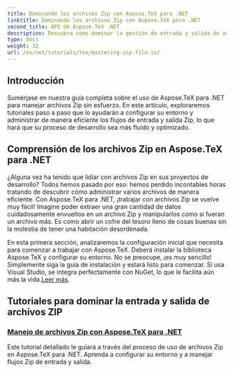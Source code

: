 ```yaml
---
title: Dominando los archivos Zip con Aspose.TeX para .NET
linktitle: Dominando los archivos Zip con Aspose.TeX para .NET
second_title: API de Aspose.TeX .NET
description: Descubra cómo dominar la gestión de entrada y salida de archivos Zip con Aspose.TeX para .NET. Siga los tutoriales paso a paso para optimizar su flujo de trabajo de manera eficiente.
type: docs
weight: 32
url: /es/net/tutorials/tex/mastering-zip-file-io/
---
```

## Introducción

Sumérjase en nuestra guía completa sobre el uso de Aspose.TeX para .NET para manejar archivos Zip sin esfuerzo. En este artículo, exploraremos tutoriales paso a paso que lo ayudarán a configurar su entorno y administrar de manera eficiente los flujos de entrada y salida Zip, lo que hará que su proceso de desarrollo sea más fluido y optimizado.

## Comprensión de los archivos Zip en Aspose.TeX para .NET

¿Alguna vez ha tenido que lidiar con archivos Zip en sus proyectos de desarrollo? Todos hemos pasado por eso: hemos perdido incontables horas tratando de descubrir cómo administrar varios archivos de manera eficiente. Con Aspose.TeX para .NET, ¡trabajar con archivos Zip se vuelve muy fácil! Imagine poder extraer una gran cantidad de datos cuidadosamente envueltos en un archivo Zip y manipularlos como si fueran un archivo más. Es como abrir un cofre del tesoro lleno de cosas buenas sin la molestia de tener una habitación desordenada.

 En esta primera sección, analizaremos la configuración inicial que necesita para comenzar a trabajar con Aspose.TeX. Deberá instalar la biblioteca Aspose.TeX y configurar su entorno. No se preocupe, ¡es muy sencillo! Simplemente siga la guía de instalación y estará listo para comenzar. Si usa Visual Studio, se integra perfectamente con NuGet, lo que le facilita aún más la vida.[Leer más](./handle-zip-files/).

## Tutoriales para dominar la entrada y salida de archivos ZIP
### [Manejo de archivos Zip con Aspose.TeX para .NET](./handle-zip-files/)
Este tutorial detallado le guiará a través del proceso de uso de archivos Zip en Aspose.TeX para .NET. Aprenda a configurar su entorno y a manejar flujos Zip de entrada y salida.